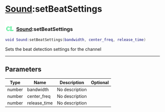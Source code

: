 # [Sound](../sound/README.md):setBeatSettings

### <img src="../../.gitbook/assets/client.png" width="32" height="32" /> [Sound](../sound/README.md):setBeatSettings

```lua
void Sound:setBeatSettings(bandwidth, center_freq, release_time)
```

Sets the beat detection settings for the channel<br>

-----------------
## Parameters

| Type   | Name | Description | Optional |
| ------ | ---- | ----------- | -------: |
| number | bandwidth | No description |  |
| number | center_freq | No description |  |
| number | release_time | No description |  |
